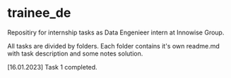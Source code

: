 # trainee_de
Repositiry for internship tasks as Data Engenieer intern at Innowise Group.

All tasks are divided by folders. Each folder contains it's own readme.md with task description and some notes solution.


[16.01.2023] Task 1 completed.
